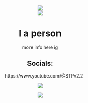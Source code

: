 
<div align="center">
  <img src="https://discord-readme-badge.vercel.app/api?id=1187124067283783731"> <br>
  <a href="https://skillicons.dev">
      <img src="https://skillicons.dev/icons?i=js,html,css,java,p5js,vscode,windows" />
    </a>
  <h1>I a person</h1>
  <p>more info here ig</p>
  <h2>Socials:</h2>
  <ul style="list-style: none;">
    <li>https://www.youtube.com/@STPv2.2</li>
  </ul>

  <img src="https://github-readme-stats.vercel.app/api/top-langs/?username=STPv22&theme=radical">

  <p>
    <img src="https://minecraftpanda.com/tools/achievement-generator/output?icon=33&title=THX%20%3A3&text=You%20read%20my%20README%21"/> <br>
  </p>
</div>
